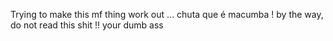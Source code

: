 Trying to make this mf thing work out ...
chuta que é macumba !
by the way, do not read this shit !! your dumb ass 
